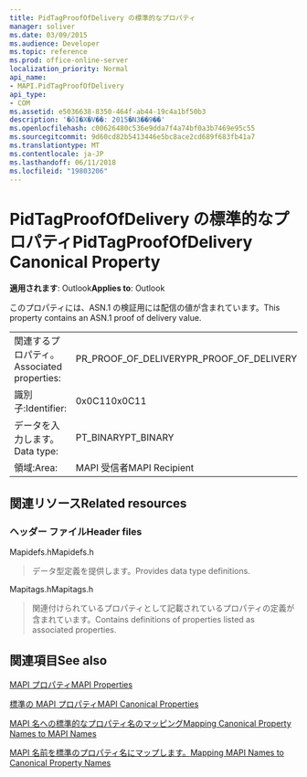 ```yaml
---
title: PidTagProofOfDelivery の標準的なプロパティ
manager: soliver
ms.date: 03/09/2015
ms.audience: Developer
ms.topic: reference
ms.prod: office-online-server
localization_priority: Normal
api_name:
- MAPI.PidTagProofOfDelivery
api_type:
- COM
ms.assetid: e5036638-8350-464f-ab44-19c4a1bf50b3
description: '�ŏI�X�V��: 2015�N3��9��'
ms.openlocfilehash: c00626480c536e9dda7f4a74bf0a3b7469e95c55
ms.sourcegitcommit: 9d60cd82b5413446e5bc8ace2cd689f683fb41a7
ms.translationtype: MT
ms.contentlocale: ja-JP
ms.lasthandoff: 06/11/2018
ms.locfileid: "19803206"
---
```

# <a name="pidtagproofofdelivery-canonical-property"></a><span data-ttu-id="14625-103">PidTagProofOfDelivery の標準的なプロパティ</span><span class="sxs-lookup"><span data-stu-id="14625-103">PidTagProofOfDelivery Canonical Property</span></span>

  
  
<span data-ttu-id="14625-104">**適用されます**: Outlook</span><span class="sxs-lookup"><span data-stu-id="14625-104">**Applies to**: Outlook</span></span> 
  
<span data-ttu-id="14625-105">このプロパティには、ASN.1 の検証用には配信の値が含まれています。</span><span class="sxs-lookup"><span data-stu-id="14625-105">This property contains an ASN.1 proof of delivery value.</span></span>
  
|||
|:-----|:-----|
|<span data-ttu-id="14625-106">関連するプロパティ。</span><span class="sxs-lookup"><span data-stu-id="14625-106">Associated properties:</span></span>  <br/> |<span data-ttu-id="14625-107">PR_PROOF_OF_DELIVERY</span><span class="sxs-lookup"><span data-stu-id="14625-107">PR_PROOF_OF_DELIVERY</span></span>  <br/> |
|<span data-ttu-id="14625-108">識別子:</span><span class="sxs-lookup"><span data-stu-id="14625-108">Identifier:</span></span>  <br/> |<span data-ttu-id="14625-109">0x0C11</span><span class="sxs-lookup"><span data-stu-id="14625-109">0x0C11</span></span>  <br/> |
|<span data-ttu-id="14625-110">データを入力します。</span><span class="sxs-lookup"><span data-stu-id="14625-110">Data type:</span></span>  <br/> |<span data-ttu-id="14625-111">PT_BINARY</span><span class="sxs-lookup"><span data-stu-id="14625-111">PT_BINARY</span></span>  <br/> |
|<span data-ttu-id="14625-112">領域:</span><span class="sxs-lookup"><span data-stu-id="14625-112">Area:</span></span>  <br/> |<span data-ttu-id="14625-113">MAPI 受信者</span><span class="sxs-lookup"><span data-stu-id="14625-113">MAPI Recipient</span></span>  <br/> |
   
## <a name="related-resources"></a><span data-ttu-id="14625-114">関連リソース</span><span class="sxs-lookup"><span data-stu-id="14625-114">Related resources</span></span>

### <a name="header-files"></a><span data-ttu-id="14625-115">ヘッダー ファイル</span><span class="sxs-lookup"><span data-stu-id="14625-115">Header files</span></span>

<span data-ttu-id="14625-116">Mapidefs.h</span><span class="sxs-lookup"><span data-stu-id="14625-116">Mapidefs.h</span></span>
  
> <span data-ttu-id="14625-117">データ型定義を提供します。</span><span class="sxs-lookup"><span data-stu-id="14625-117">Provides data type definitions.</span></span>
    
<span data-ttu-id="14625-118">Mapitags.h</span><span class="sxs-lookup"><span data-stu-id="14625-118">Mapitags.h</span></span>
  
> <span data-ttu-id="14625-119">関連付けられているプロパティとして記載されているプロパティの定義が含まれています。</span><span class="sxs-lookup"><span data-stu-id="14625-119">Contains definitions of properties listed as associated properties.</span></span>
    
## <a name="see-also"></a><span data-ttu-id="14625-120">関連項目</span><span class="sxs-lookup"><span data-stu-id="14625-120">See also</span></span>



[<span data-ttu-id="14625-121">MAPI プロパティ</span><span class="sxs-lookup"><span data-stu-id="14625-121">MAPI Properties</span></span>](mapi-properties.md)
  
[<span data-ttu-id="14625-122">標準の MAPI プロパティ</span><span class="sxs-lookup"><span data-stu-id="14625-122">MAPI Canonical Properties</span></span>](mapi-canonical-properties.md)
  
[<span data-ttu-id="14625-123">MAPI 名への標準的なプロパティ名のマッピング</span><span class="sxs-lookup"><span data-stu-id="14625-123">Mapping Canonical Property Names to MAPI Names</span></span>](mapping-canonical-property-names-to-mapi-names.md)
  
[<span data-ttu-id="14625-124">MAPI 名前を標準のプロパティ名にマップします。</span><span class="sxs-lookup"><span data-stu-id="14625-124">Mapping MAPI Names to Canonical Property Names</span></span>](mapping-mapi-names-to-canonical-property-names.md)

